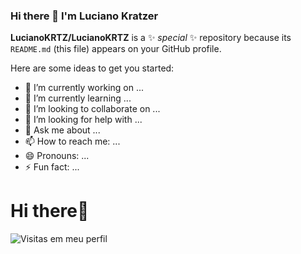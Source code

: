 ### Hi there 👋 I'm Luciano Kratzer

**LucianoKRTZ/LucianoKRTZ** is a ✨ _special_ ✨ repository because its `README.md` (this file) appears on your GitHub profile.

Here are some ideas to get you started:

- 🔭 I’m currently working on ...
- 🌱 I’m currently learning ...
- 👯 I’m looking to collaborate on ...
- 🤔 I’m looking for help with ...
- 💬 Ask me about ...
- 📫 How to reach me: ...
- 😄 Pronouns: ...
- ⚡ Fun fact: ...


# Hi there🥳

![Visitas em meu perfil](https://komarev.com/ghpvc/?username=LucianoKRTZ&color=ff0000&label=Welcome+to+my+profile+you+are+visitor+nº:)



 

